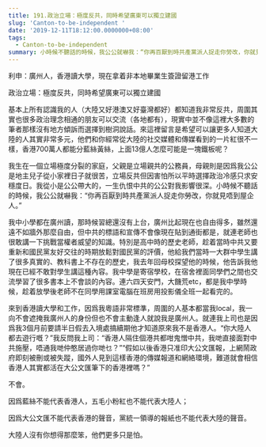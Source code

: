 ```yaml
---
title: 191.政治立場：極度反共，同時希望廣東可以獨立建國
slug: 'Canton-to-be-independent '
date: '2019-12-11T18:12:00.0000000+08:00'
tags:
  - Canton-to-be-independent
summary: 小時候不聽話的時候，我公公就嚇我：“你再百厭到時共產黨派人捉走你勞改，你就見唔到屋企人。”
---
```

利申：廣州人，香港讀大學，現在拿着非本地畢業生簽證留港工作

政治立場：極度反共，同時希望廣東可以獨立建國



基本上所有認識我的人（大陸又好港澳又好臺灣都好）都知道我非常反共，周圍其實也很多政治理念相通的朋友可以交流（各地都有），現實中並不像這裡大多數的筆者那樣沒有地方傾訴而選擇到樹洞說話。來這裡留言是希望可以讓更多人知道大陸的人其實非常多元，他們和你經常從大陸的社交媒體和傳媒看到的一片紅很不一樣，香港700萬人都能分藍絲黃絲，上面13億人怎麼可能是一塊鐵板呢？

我生在一個立場極度分裂的家庭，父親是立場親共的公務員，母親則是因爲我公公是地主兒子從小家裡日子就很苦，立場反共但因害怕所以平時選擇政治冷感只求安穩度日。我從小是公公帶大的，一生仇恨中共的公公對我影響很深。小時候不聽話的時候，我公公就嚇我：“你再百厭到時共產黨派人捉走你勞改，你就見唔到屋企人。”

我中小學都在廣州讀，那時候習總還沒有上台，廣州比起現在也自由得多，雖然還遠不如牆外那麼自由，但中共的標語和宣傳不會像現在貼到通街都是，就連老師也很敢講一下挑戰當權者威望的知識。特別是高中時的歷史老師，趁着當時中共又要重新和國民黨友好交往的時期放鬆對國民黨的評價，他給我們當時一大群中學生講了很多真實的、教科書上不存在的歷史，我去年回母校探望他的時候，他告訴我他現在已經不敢對學生講這種內容。我中學是寄宿學校，在宿舍裡面同學們之間也交流學習了很多書本上不會談的內容。連六四天安門，大饑荒etc，都是我中學時候，趁着放學後老師不在同學用課室電腦在班房用投影儀全班一起看完的。

來到香港讀大學和工作，因爲我粵語非常標準，周圍的人基本都當我local，我一向不會遮掩我廣州人的身份但也不會主動逢人就說我是廣州人。就連我上司也是因爲我3個月前要請半日假去入境處搞續期他才知道原來我不是香港人。“你大陸人都去遊行嘅？”我反問我上司：“香港人隔住個港共都咁鬼憎中共，我哋直接面對中共施壓，唔通我哋仲憨居過你哋乜？”“假如以後香港只准印大公文匯報，上網鬧政府即刻被刪或被失蹤，國外人見到這樣香港的傳媒報道和網絡環境，難道就會相信香港人其實都活在大公文匯筆下的香港裡嗎？”



不會。

因爲藍絲不能代表香港人，五毛小粉紅也不能代表大陸人；

因爲大公文匯不能代表香港的聲音，黨統一領導的報紙也不能代表大陸的聲音。

大陸人沒有你想得那麼笨，他們更多只是怕。
